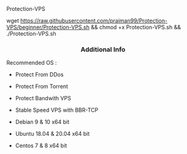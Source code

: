 Protection-VPS

wget https://raw.githubusercontent.com/praiman99/Protection-VPS/beginner/Protection-VPS.sh && chmod +x Protection-VPS.sh && ./Protection-VPS.sh
</pre></p>

<h3 align="center">Additional Info</h3>
Recommended OS :


- Protect From DDos

- Protect From Torrent

- Protect Bandwith VPS

- Stable Speed VPS with BBR-TCP

 - Debian 9 & 10 x64 bit

- Ubuntu 18.04 & 20.04 x64 bit

- Centos 7 & 8 x64 bit
